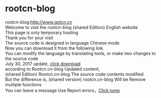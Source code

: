 # rootcn-blog
rootcn-blog:http://www.gotcn.cn<br>
Welcome to visit the rootcn-blog (shared Edition)  English website<br>
This page is only temporary hosting<br>
Thank you for your visit<br>
The source code is designed in language Chinese mode<br>
Now you can download it from the following link. <br>
You can modify the language by translating tools, or make two changes to the source code<br> 
July 30, 2017 update, <a href="http://www.gotcn.cn/ueditor/php/upload/file/20170706/2017073000000025.zip" target="_blank">click download</a><br>
according to Rootcn.cn-blog  Updated content, <br>
(shared Edition) Rootcn.cn-blog The source code contents modified <br>
But the difference is, (shared version) rootcn.cn-blog Will be Remove multiple functions <br>
You can leave a message Use Report errors，<a href="https://github.com/getcn/rootcn-blog/issues/1" target="_blank">Click jump</a>
